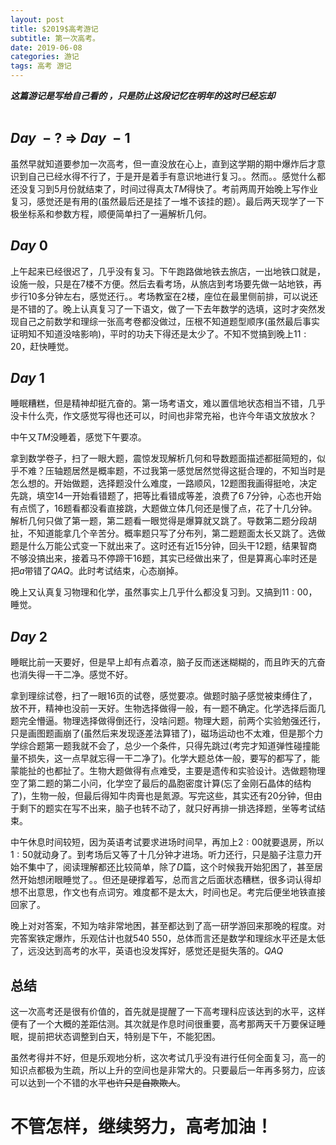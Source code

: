 ```yaml
---
layout: post
title: $2019$高考游记
subtitle: 第一次高考。
date: 2019-06-08
categories: 游记
tags: 高考 游记
---
```


**_这篇游记是写给自己看的 ，只是防止这段记忆在明年的这时已经忘却_**
<br><br>
## $Day\ -?\ \Longrightarrow\ Day\ -1$

虽然早就知道要参加一次高考，但一直没放在心上，直到这学期的期中爆炸后才意识到自己已经水得不行了，于是开是着手有意识地进行复习。。然而。。感觉什么都还没复习到$5$月份就结束了，时间过得真太$TM$得快了。考前两周开始晚上写作业复习，感觉还是有用的(虽然最后还是挂了一堆不该挂的题）。最后两天现学了一下极坐标系和参数方程，顺便简单扫了一遍解析几何。

## $Day\ 0$

上午起来已经很迟了，几乎没有复习。下午跑路做地铁去旅店，一出地铁口就是，设施一般，只是在$7$楼不方便。然后去看考场，从旅店到考场要先做一站地铁，再步行$10$多分钟左右，感觉还行。。考场教室在$2$楼，座位在最里侧前排，可以说还是不错的了。晚上认真复习了一下语文，做了一下去年数学的选填，这时才突然发现自己之前数学和理综一张高考卷都没做过，压根不知道题型顺序(虽然最后事实证明知不知道没啥影响)，平时的功夫下得还是太少了。不知不觉搞到晚上$11:20$，赶快睡觉。

## $Day\ 1$

睡眠糟糕，但是精神却挺亢奋的。第一场考语文，难以置信地状态相当不错，几乎没卡什么壳，作文感觉写得也还可以，时间也非常充裕，也许今年语文放放水？

中午又$TM$没睡着，感觉下午要凉。

拿到数学卷子，扫了一眼大题，震惊发现解析几何和导数题面描述都挺简短的，似乎不难？压轴题居然是概率题，不过我第一感觉居然觉得这挺合理的，不知当时是怎么想的。开始做题，选择题没什么难度，一路顺风，$12$题图我画得挺呛，决定先跳，填空$14$一开始看错题了，把等比看错成等差，浪费了$6~7$分钟，心态也开始有点慌了，$16$题看都没看直接跳，大题做立体几何还是慢了点，花了十几分钟。解析几何只做了第一题，第二题看一眼觉得是爆算就又跳了。导数第二题分段胡扯，不知道能拿几个辛苦分。概率题只写了分布列，第二题题面太长又跳了。选做题是什么万能公式变一下就出来了。这时还有近$15$分钟，回头干$12$题，结果智商不够没搞出来，接着马不停蹄干$16$题，其实已经做出来了，但是算离心率时还是把$a$带错了$QAQ$。此时考试结束，心态崩掉。

晚上又认真复习物理和化学，虽然事实上几乎什么都没复习到。又搞到$11:00$，睡觉。

## $Day\ 2$

睡眠比前一天要好，但是早上却有点着凉，脑子反而迷迷糊糊的，而且昨天的亢奋也消失得一干二净。感觉不好。

拿到理综试卷，扫了一眼$16$页的试卷，感觉要凉。做题时脑子感觉被束缚住了，放不开，精神也没前一天好。生物选择做得一般，有一题不确定。化学选择后面几题完全懵逼。物理选择做得倒还行，没啥问题。物理大题，前两个实验勉强还行，只是画图题画崩了(虽然后来发现逐差法算错了)，磁场运动也不太难，但是那个力学综合题第一题我就不会了，总少一个条件，只得先跳过(考完才知道弹性碰撞能量不损失，这一点早就忘得一干二净了)。化学大题总体一般，要写的都写了，能蒙能扯的也都扯了。生物大题做得有点难受，主要是遗传和实验设计。选做题物理空了第二题的第二小问，化学空了最后的晶胞密度计算(忘了金刚石晶体的结构了)，生物一般，但最后得知牛肉膏也是氮源。写完这些，其实还有$20$分钟，但由于剩下的题实在写不出来，脑子也转不动了，就只好再排一排选择题，坐等考试结束。

中午休息时间较短，因为英语考试要求进场时间早，再加上$2:00$就要退房，所以$1:50$就动身了。到考场后又等了十几分钟才进场。听力还行，只是脑子注意力开始不集中了，阅读理解都还比较简单，除了$D$篇，这个时候我开始犯困了，甚至居然开始想闭眼睡觉了。。但还是硬撑着写，总而言之后面状态糟糕，很多词认得却想不出意思，作文也有点词穷。难度都不是太大，时间也足。考完后便坐地铁直接回家了。

晚上对对答案，不知为啥非常地困，甚至都达到了高一研学游回来那晚的程度。对完答案铁定爆炸，乐观估计也就$540~550$，总体而言还是数学和理综水平还是太低了，远没达到高考的水平，英语也没发挥好，感觉还是挺失落的。$QAQ$

## 总结

这一次高考还是很有价值的，首先就是提醒了一下高考理科应该达到的水平，这样便有了一个大概的差距估测。其次就是作息时间很重要，高考那两天千万要保证睡眠，提前把状态调整到白天，特别是下午，不能犯困。

虽然考得并不好，但是乐观地分析，这次考试几乎没有进行任何全面复习，高一的知识点都极为生疏，所以上升的空间也是非常大的。只要最后一年再多努力，应该可以达到一个不错的水平~~也许只是自欺欺人~~。

# 不管怎样，继续努力，高考加油！